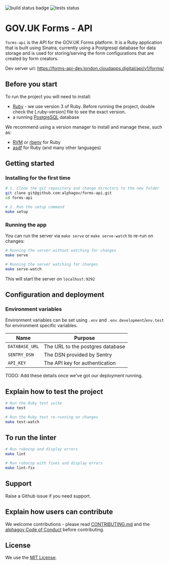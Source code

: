 ![build status badge](https://github.com/alphagov/forms-api/actions/workflows/deploy.yml/badge.svg)
![tests status](https://github.com/alphagov/forms-api/actions/workflows/ruby.yml/badge.svg)

# GOV.UK Forms - API

`forms-api` is the API for the GOV.UK Forms platform. It is a Ruby application that is built using Sinatra, currently using a Postgresql database for data storage and is used for storing/serving the form configurations that are created by form creators.

Dev server url: https://forms-api-dev.london.cloudapps.digital/api/v1/forms/

## Before you start

To run the project you will need to install:

- [Ruby](https://www.ruby-lang.org/en/) - we use version 3 of Ruby. Before running the project, double check the [.ruby-version] file to see the exact version.
- a running [PostgreSQL](https://www.postgresql.org/) database

We recommend using a version manager to install and manage these, such as:

- [RVM](https://rvm.io/) or [rbenv](https://github.com/rbenv/rbenv) for Ruby
- [asdf](https://github.com/asdf-vm/asdf) for Ruby (and many other languages)

## Getting started

### Installing for the first time

```bash
# 1. Clone the git repository and change directory to the new folder
git clone git@github.com:alphagov/forms-api.git
cd forms-api

# 2. Run the setup command
make setup
```

### Running the app

You can run the server via `make serve` or `make serve-watch` to re-run on changes:

```bash
# Running the server without watching for changes
make serve

# Running the server watching for changes
make serve-watch
```

This will start the server on `localhost:9292`

## Configuration and deployment

### Environment variables

Environment variables can be set using `.env` and `.env.development`/`env.test` for environment specific variables.

| Name | Purpose |
| ------------- | ------------- |
| `DATABASE_URL` | The URL to the postgres database|
| `SENTRY_DSN` | The DSN provided by Sentry |
| `API_KEY` | The API key for authentication |

TODO: Add these details once we've got our deployment running.

## Explain how to test the project

```bash
# Run the Ruby test suite
make test

# Run the Ruby test re-running on changes
make test-watch
```

## To run the linter

```bash
# Run rubocop and display errors
make lint

# Run rubocop with fixes and display errors
make lint-fix
```

## Support

Raise a Github issue if you need support.

## Explain how users can contribute

We welcome contributions - please read [CONTRIBUTING.md](CONTRIBUTING.md) and the [alphagov Code of Conduct](https://github.com/alphagov/.github/blob/main/CODE_OF_CONDUCT.md) before contributing.

## License

We use the [MIT License](https://opensource.org/licenses/MIT).
